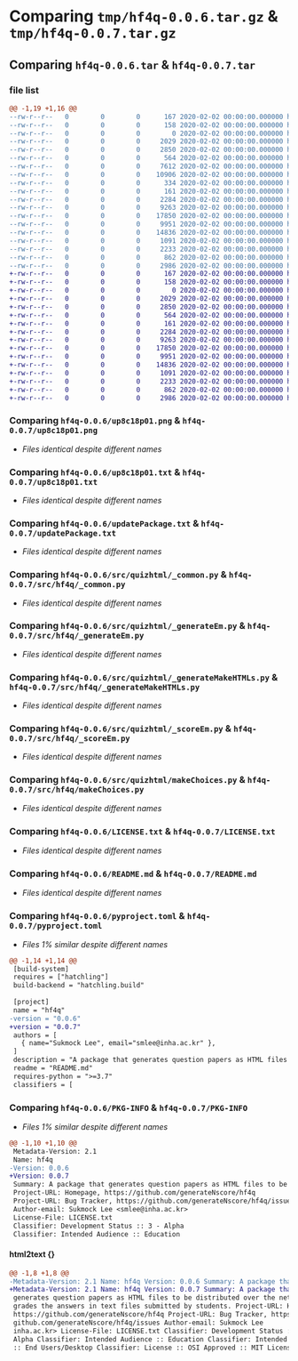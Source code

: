 # Comparing `tmp/hf4q-0.0.6.tar.gz` & `tmp/hf4q-0.0.7.tar.gz`

## Comparing `hf4q-0.0.6.tar` & `hf4q-0.0.7.tar`

### file list

```diff
@@ -1,19 +1,16 @@
--rw-r--r--   0        0        0      167 2020-02-02 00:00:00.000000 hf4q-0.0.6/Embedding Images in HTMLs.url
--rw-r--r--   0        0        0      158 2020-02-02 00:00:00.000000 hf4q-0.0.6/Packaging.url
--rw-r--r--   0        0        0        0 2020-02-02 00:00:00.000000 hf4q-0.0.6/certutil -encode mypicture.png mypicture.txt.txt
--rw-r--r--   0        0        0     2029 2020-02-02 00:00:00.000000 hf4q-0.0.6/up8c18p01.png
--rw-r--r--   0        0        0     2850 2020-02-02 00:00:00.000000 hf4q-0.0.6/up8c18p01.txt
--rw-r--r--   0        0        0      564 2020-02-02 00:00:00.000000 hf4q-0.0.6/updatePackage.txt
--rw-r--r--   0        0        0     7612 2020-02-02 00:00:00.000000 hf4q-0.0.6/src/yyy.py
--rw-r--r--   0        0        0    10906 2020-02-02 00:00:00.000000 hf4q-0.0.6/src/checkups1/checkups1/checkups10.html
--rw-r--r--   0        0        0      334 2020-02-02 00:00:00.000000 hf4q-0.0.6/src/checkups1/checkups1/index.html
--rw-r--r--   0        0        0      161 2020-02-02 00:00:00.000000 hf4q-0.0.6/src/quizhtml/__init__.py
--rw-r--r--   0        0        0     2284 2020-02-02 00:00:00.000000 hf4q-0.0.6/src/quizhtml/_common.py
--rw-r--r--   0        0        0     9263 2020-02-02 00:00:00.000000 hf4q-0.0.6/src/quizhtml/_generateEm.py
--rw-r--r--   0        0        0    17850 2020-02-02 00:00:00.000000 hf4q-0.0.6/src/quizhtml/_generateMakeHTMLs.py
--rw-r--r--   0        0        0     9951 2020-02-02 00:00:00.000000 hf4q-0.0.6/src/quizhtml/_scoreEm.py
--rw-r--r--   0        0        0    14836 2020-02-02 00:00:00.000000 hf4q-0.0.6/src/quizhtml/makeChoices.py
--rw-r--r--   0        0        0     1091 2020-02-02 00:00:00.000000 hf4q-0.0.6/LICENSE.txt
--rw-r--r--   0        0        0     2233 2020-02-02 00:00:00.000000 hf4q-0.0.6/README.md
--rw-r--r--   0        0        0      862 2020-02-02 00:00:00.000000 hf4q-0.0.6/pyproject.toml
--rw-r--r--   0        0        0     2986 2020-02-02 00:00:00.000000 hf4q-0.0.6/PKG-INFO
+-rw-r--r--   0        0        0      167 2020-02-02 00:00:00.000000 hf4q-0.0.7/Embedding Images in HTMLs.url
+-rw-r--r--   0        0        0      158 2020-02-02 00:00:00.000000 hf4q-0.0.7/Packaging.url
+-rw-r--r--   0        0        0        0 2020-02-02 00:00:00.000000 hf4q-0.0.7/certutil -encode mypicture.png mypicture.txt.txt
+-rw-r--r--   0        0        0     2029 2020-02-02 00:00:00.000000 hf4q-0.0.7/up8c18p01.png
+-rw-r--r--   0        0        0     2850 2020-02-02 00:00:00.000000 hf4q-0.0.7/up8c18p01.txt
+-rw-r--r--   0        0        0      564 2020-02-02 00:00:00.000000 hf4q-0.0.7/updatePackage.txt
+-rw-r--r--   0        0        0      161 2020-02-02 00:00:00.000000 hf4q-0.0.7/src/hf4q/__init__.py
+-rw-r--r--   0        0        0     2284 2020-02-02 00:00:00.000000 hf4q-0.0.7/src/hf4q/_common.py
+-rw-r--r--   0        0        0     9263 2020-02-02 00:00:00.000000 hf4q-0.0.7/src/hf4q/_generateEm.py
+-rw-r--r--   0        0        0    17850 2020-02-02 00:00:00.000000 hf4q-0.0.7/src/hf4q/_generateMakeHTMLs.py
+-rw-r--r--   0        0        0     9951 2020-02-02 00:00:00.000000 hf4q-0.0.7/src/hf4q/_scoreEm.py
+-rw-r--r--   0        0        0    14836 2020-02-02 00:00:00.000000 hf4q-0.0.7/src/hf4q/makeChoices.py
+-rw-r--r--   0        0        0     1091 2020-02-02 00:00:00.000000 hf4q-0.0.7/LICENSE.txt
+-rw-r--r--   0        0        0     2233 2020-02-02 00:00:00.000000 hf4q-0.0.7/README.md
+-rw-r--r--   0        0        0      862 2020-02-02 00:00:00.000000 hf4q-0.0.7/pyproject.toml
+-rw-r--r--   0        0        0     2986 2020-02-02 00:00:00.000000 hf4q-0.0.7/PKG-INFO
```

### Comparing `hf4q-0.0.6/up8c18p01.png` & `hf4q-0.0.7/up8c18p01.png`

 * *Files identical despite different names*

### Comparing `hf4q-0.0.6/up8c18p01.txt` & `hf4q-0.0.7/up8c18p01.txt`

 * *Files identical despite different names*

### Comparing `hf4q-0.0.6/updatePackage.txt` & `hf4q-0.0.7/updatePackage.txt`

 * *Files identical despite different names*

### Comparing `hf4q-0.0.6/src/quizhtml/_common.py` & `hf4q-0.0.7/src/hf4q/_common.py`

 * *Files identical despite different names*

### Comparing `hf4q-0.0.6/src/quizhtml/_generateEm.py` & `hf4q-0.0.7/src/hf4q/_generateEm.py`

 * *Files identical despite different names*

### Comparing `hf4q-0.0.6/src/quizhtml/_generateMakeHTMLs.py` & `hf4q-0.0.7/src/hf4q/_generateMakeHTMLs.py`

 * *Files identical despite different names*

### Comparing `hf4q-0.0.6/src/quizhtml/_scoreEm.py` & `hf4q-0.0.7/src/hf4q/_scoreEm.py`

 * *Files identical despite different names*

### Comparing `hf4q-0.0.6/src/quizhtml/makeChoices.py` & `hf4q-0.0.7/src/hf4q/makeChoices.py`

 * *Files identical despite different names*

### Comparing `hf4q-0.0.6/LICENSE.txt` & `hf4q-0.0.7/LICENSE.txt`

 * *Files identical despite different names*

### Comparing `hf4q-0.0.6/README.md` & `hf4q-0.0.7/README.md`

 * *Files identical despite different names*

### Comparing `hf4q-0.0.6/pyproject.toml` & `hf4q-0.0.7/pyproject.toml`

 * *Files 1% similar despite different names*

```diff
@@ -1,14 +1,14 @@
 [build-system]
 requires = ["hatchling"]
 build-backend = "hatchling.build"
 
 [project]
 name = "hf4q"
-version = "0.0.6"
+version = "0.0.7"
 authors = [
   { name="Sukmock Lee", email="smlee@inha.ac.kr" },
 ]
 description = "A package that generates question papers as HTML files to be distributed over the network and grades the answers in text files submitted by students."
 readme = "README.md"
 requires-python = ">=3.7"
 classifiers = [
```

### Comparing `hf4q-0.0.6/PKG-INFO` & `hf4q-0.0.7/PKG-INFO`

 * *Files 1% similar despite different names*

```diff
@@ -1,10 +1,10 @@
 Metadata-Version: 2.1
 Name: hf4q
-Version: 0.0.6
+Version: 0.0.7
 Summary: A package that generates question papers as HTML files to be distributed over the network and grades the answers in text files submitted by students.
 Project-URL: Homepage, https://github.com/generateNscore/hf4q
 Project-URL: Bug Tracker, https://github.com/generateNscore/hf4q/issues
 Author-email: Sukmock Lee <smlee@inha.ac.kr>
 License-File: LICENSE.txt
 Classifier: Development Status :: 3 - Alpha
 Classifier: Intended Audience :: Education
```

#### html2text {}

```diff
@@ -1,8 +1,8 @@
-Metadata-Version: 2.1 Name: hf4q Version: 0.0.6 Summary: A package that
+Metadata-Version: 2.1 Name: hf4q Version: 0.0.7 Summary: A package that
 generates question papers as HTML files to be distributed over the network and
 grades the answers in text files submitted by students. Project-URL: Homepage,
 https://github.com/generateNscore/hf4q Project-URL: Bug Tracker, https://
 github.com/generateNscore/hf4q/issues Author-email: Sukmock Lee
 inha.ac.kr> License-File: LICENSE.txt Classifier: Development Status :: 3 -
 Alpha Classifier: Intended Audience :: Education Classifier: Intended Audience
 :: End Users/Desktop Classifier: License :: OSI Approved :: MIT License
```

